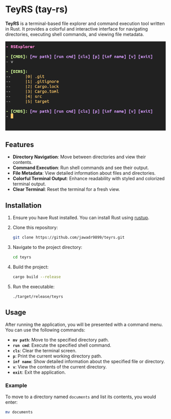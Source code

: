 # TeyRS (tay-rs)

**TeyRS** is a terminal-based file explorer and command execution tool written in Rust. It provides a colorful and interactive interface for navigating directories, executing shell commands, and viewing file metadata.

![RSExplorer Screenshot](assets/screenshot.png)

## Features

- **Directory Navigation**: Move between directories and view their contents.
- **Command Execution**: Run shell commands and see their output.
- **File Metadata**: View detailed information about files and directories.
- **Colorful Terminal Output**: Enhance readability with styled and colorized terminal output.
- **Clear Terminal**: Reset the terminal for a fresh view.

## Installation

1. Ensure you have Rust installed. You can install Rust using [rustup](https://rustup.rs/).
2. Clone this repository:

   ```sh
   git clone https://github.com/jawadr9899/teyrs.git
   ```

3. Navigate to the project directory:

   ```sh
   cd teyrs
   ```

4. Build the project:

   ```sh
   cargo build --release
   ```

5. Run the executable:

   ```sh
   ./target/release/teyrs
   ```

## Usage

After running the application, you will be presented with a command menu. You can use the following commands:

- **`mv path`**: Move to the specified directory path.
- **`run cmd`**: Execute the specified shell command.
- **`cls`**: Clear the terminal screen.
- **`p`**: Print the current working directory path.
- **`inf name`**: Show detailed information about the specified file or directory.
- **`v`**: View the contents of the current directory.
- **`exit`**: Exit the application.

### Example

To move to a directory named `documents` and list its contents, you would enter:

```sh
mv documents
```
